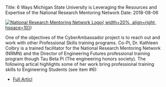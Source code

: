 Title: 6 Ways Michigan State University is Leveraging the Resources and Expertise of the National Research Mentoring Network
Date: 2018-08-06

 [![National Research Mentoring Network Logo](//nrmncan-sites.uchicago.edu/sites/nrmncan.uchicago.edu/files/styles/columnwidth-wider/public/uploads/images/NRMN%20Vert%20w%20Titletag.png?itok=ScMS2gLj){ width=20%, align=right, hspace=10}](//nrmnet.net/one-universitys-story-6-ways-michigan-state-university-is-leveraging-the-resources-and-expertise-of-the-national-research-mentoring-network/))

One of the objectives of the CyberAmbassador project is to reach out and work with other Professional Skills training programs.  Co-Pi, Dr. Kathleen Colbry is a trained facilitator for the National Research Mentoring Network (NRMN) and the Director of Engineering Futures professional training program though Tau Beta Pi (The engineering honors society).  The following artical highlights some of her work bring professional training skills to Engineering Students (see item \#6):
 - [Full Articl ](https://nrmnet.net/one-universitys-story-6-ways-michigan-state-university-is-leveraging-the-resources-and-expertise-of-the-national-research-mentoring-network/)
